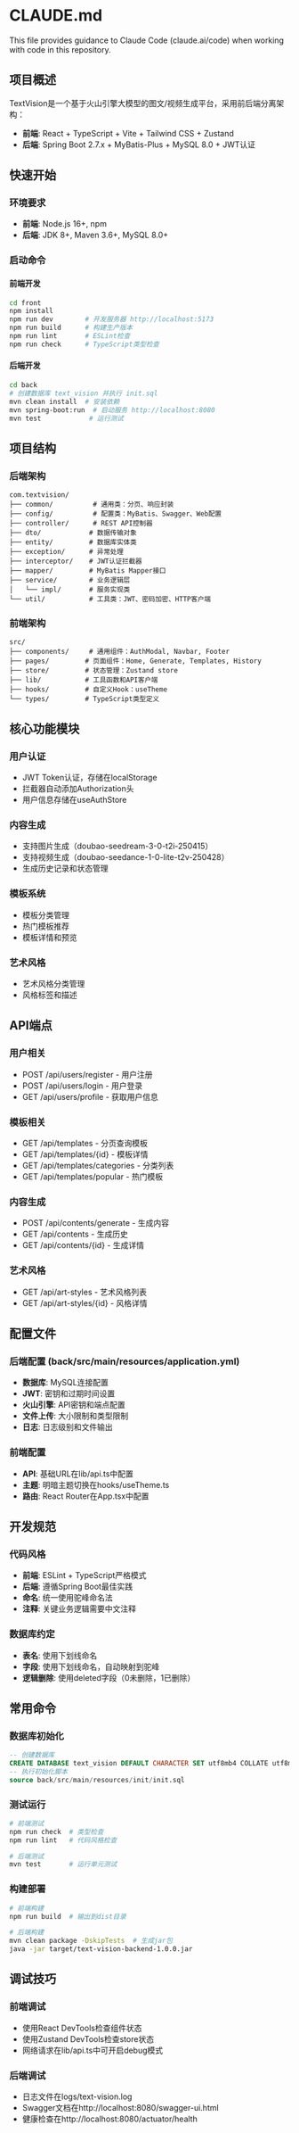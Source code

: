 # CLAUDE.md

This file provides guidance to Claude Code (claude.ai/code) when working with code in this repository.

## 项目概述

TextVision是一个基于火山引擎大模型的图文/视频生成平台，采用前后端分离架构：
- **前端**: React + TypeScript + Vite + Tailwind CSS + Zustand
- **后端**: Spring Boot 2.7.x + MyBatis-Plus + MySQL 8.0 + JWT认证

## 快速开始

### 环境要求
- **前端**: Node.js 16+, npm
- **后端**: JDK 8+, Maven 3.6+, MySQL 8.0+

### 启动命令

#### 前端开发
```bash
cd front
npm install
npm run dev        # 开发服务器 http://localhost:5173
npm run build      # 构建生产版本
npm run lint       # ESLint检查
npm run check      # TypeScript类型检查
```

#### 后端开发
```bash
cd back
# 创建数据库 text_vision 并执行 init.sql
mvn clean install  # 安装依赖
mvn spring-boot:run  # 启动服务 http://localhost:8080
mvn test            # 运行测试
```

## 项目结构

### 后端架构
```
com.textvision/
├── common/          # 通用类：分页、响应封装
├── config/          # 配置类：MyBatis、Swagger、Web配置
├── controller/      # REST API控制器
├── dto/            # 数据传输对象
├── entity/         # 数据库实体类
├── exception/      # 异常处理
├── interceptor/    # JWT认证拦截器
├── mapper/         # MyBatis Mapper接口
├── service/        # 业务逻辑层
│   └── impl/       # 服务实现类
└── util/           # 工具类：JWT、密码加密、HTTP客户端
```

### 前端架构
```
src/
├── components/     # 通用组件：AuthModal, Navbar, Footer
├── pages/         # 页面组件：Home, Generate, Templates, History
├── store/         # 状态管理：Zustand store
├── lib/           # 工具函数和API客户端
├── hooks/         # 自定义Hook：useTheme
└── types/         # TypeScript类型定义
```

## 核心功能模块

### 用户认证
- JWT Token认证，存储在localStorage
- 拦截器自动添加Authorization头
- 用户信息存储在useAuthStore

### 内容生成
- 支持图片生成（doubao-seedream-3-0-t2i-250415）
- 支持视频生成（doubao-seedance-1-0-lite-t2v-250428）
- 生成历史记录和状态管理

### 模板系统
- 模板分类管理
- 热门模板推荐
- 模板详情和预览

### 艺术风格
- 艺术风格分类管理
- 风格标签和描述

## API端点

### 用户相关
- POST /api/users/register - 用户注册
- POST /api/users/login - 用户登录
- GET /api/users/profile - 获取用户信息

### 模板相关
- GET /api/templates - 分页查询模板
- GET /api/templates/{id} - 模板详情
- GET /api/templates/categories - 分类列表
- GET /api/templates/popular - 热门模板

### 内容生成
- POST /api/contents/generate - 生成内容
- GET /api/contents - 生成历史
- GET /api/contents/{id} - 生成详情

### 艺术风格
- GET /api/art-styles - 艺术风格列表
- GET /api/art-styles/{id} - 风格详情

## 配置文件

### 后端配置 (back/src/main/resources/application.yml)
- **数据库**: MySQL连接配置
- **JWT**: 密钥和过期时间设置
- **火山引擎**: API密钥和端点配置
- **文件上传**: 大小限制和类型限制
- **日志**: 日志级别和文件输出

### 前端配置
- **API**: 基础URL在lib/api.ts中配置
- **主题**: 明暗主题切换在hooks/useTheme.ts
- **路由**: React Router在App.tsx中配置

## 开发规范

### 代码风格
- **前端**: ESLint + TypeScript严格模式
- **后端**: 遵循Spring Boot最佳实践
- **命名**: 统一使用驼峰命名法
- **注释**: 关键业务逻辑需要中文注释

### 数据库约定
- **表名**: 使用下划线命名
- **字段**: 使用下划线命名，自动映射到驼峰
- **逻辑删除**: 使用deleted字段（0未删除，1已删除）

## 常用命令

### 数据库初始化
```sql
-- 创建数据库
CREATE DATABASE text_vision DEFAULT CHARACTER SET utf8mb4 COLLATE utf8mb4_unicode_ci;
-- 执行初始化脚本
source back/src/main/resources/init/init.sql
```

### 测试运行
```bash
# 前端测试
npm run check  # 类型检查
npm run lint   # 代码风格检查

# 后端测试
mvn test       # 运行单元测试
```

### 构建部署
```bash
# 前端构建
npm run build  # 输出到dist目录

# 后端构建
mvn clean package -DskipTests  # 生成jar包
java -jar target/text-vision-backend-1.0.0.jar
```

## 调试技巧

### 前端调试
- 使用React DevTools检查组件状态
- 使用Zustand DevTools检查store状态
- 网络请求在lib/api.ts中可开启debug模式

### 后端调试
- 日志文件在logs/text-vision.log
- Swagger文档在http://localhost:8080/swagger-ui.html
- 健康检查在http://localhost:8080/actuator/health